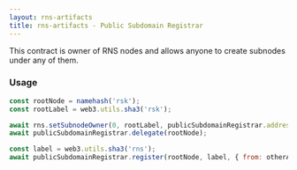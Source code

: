```yaml
---
layout: rns-artifacts
title: rns-artifacts - Public Subdomain Registrar
---
```


This contract is owner of RNS nodes and allows anyone to create subnodes under any of them.

### Usage

```js
const rootNode = namehash('rsk');
const rootLabel = web3.utils.sha3('rsk');

await rns.setSubnodeOwner(0, rootLabel, publicSubdomainRegistrar.address);
await publicSubdomainRegistrar.delegate(rootNode);

const label = web3.utils.sha3('rns');
await publicSubdomainRegistrar.register(rootNode, label, { from: otherAccount });
```